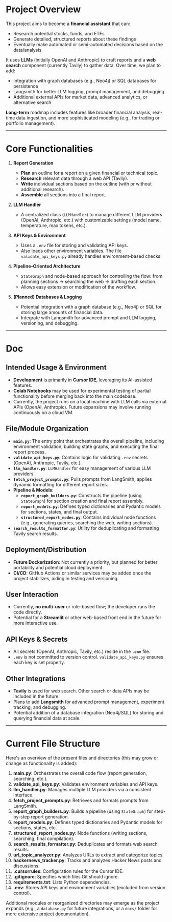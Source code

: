 # Project Overview
This project aims to become a **financial assistant** that can:
- Research potential stocks, funds, and ETFs
- Generate detailed, structured reports about these findings
- Eventually make automated or semi-automated decisions based on the data/analysis

It uses **LLMs** (initially OpenAI and Anthropic) to craft reports and a **web search** component (currently Tavily) to gather data. Over time, we plan to add:
- Integration with graph databases (e.g., Neo4j) or SQL databases for persistence
- Langsmith for better LLM logging, prompt management, and debugging
- Additional external APIs for market data, advanced analytics, or alternative search

**Long-term** roadmap includes features like broader financial analysis, real-time data ingestion, and more sophisticated modeling (e.g., for trading or portfolio management).

---

# Core Functionalities

1. **Report Generation**  
   - **Plan** an outline for a report on a given financial or technical topic.  
   - **Research** relevant data through a web API (Tavily).  
   - **Write** individual sections based on the outline (with or without additional research).  
   - **Assemble** all sections into a final report.

2. **LLM Handler**  
   - A centralized class (`LLMHandler`) to manage different LLM providers (OpenAI, Anthropic, etc.) with customizable settings (model name, temperature, max tokens, etc.).

3. **API Keys & Environment**  
   - Uses a `.env` file for storing and validating API keys.  
   - Also loads other environment variables. The file `validate_api_keys.py` already handles environment-based checks.

4. **Pipeline-Oriented Architecture**  
   - `StateGraph` and node-based approach for controlling the flow: from planning sections → searching the web → drafting each section.  
   - Allows easy extension or modification of the workflow.

5. **(Planned) Databases & Logging**  
   - Potential integration with a graph database (e.g., Neo4j) or SQL for storing large amounts of financial data.  
   - Integrate with Langsmith for advanced prompt and LLM logging, versioning, and debugging.

---

# Doc

## Intended Usage & Environment
- **Development** is primarily in **Cursor IDE**, leveraging its AI-assisted features.  
- **Colab Notebooks** may be used for experimental testing of partial functionality before merging back into the main codebase.  
- Currently, the project runs on a local machine with LLM calls via external APIs (OpenAI, Anthropic). Future expansions may involve running continuously on a cloud VM.

## File/Module Organization
- **`main.py`**: The entry point that orchestrates the overall pipeline, including environment validation, building state graphs, and executing the final report process.
- **`validate_api_keys.py`**: Contains logic for validating `.env` secrets (OpenAI, Anthropic, Tavily, etc.).
- **`llm_handler.py`**: `LLMHandler` for easy management of various LLM providers.
- **`fetch_project_prompts.py`**: Pulls prompts from LangSmith, applies dynamic formatting for different report sizes.
- **Pipeline & Models**:  
   - **`report_graph_builders.py`**: Constructs the pipeline (using `StateGraph`) for section creation and final report assembly.  
   - **`report_models.py`**: Defines typed dictionaries and Pydantic models for sections, states, and final output.  
   - **`structured_report_nodes.py`**: Contains individual node functions (e.g., generating queries, searching the web, writing sections).  
- **`search_results_formatter.py`**: Utility for deduplicating and formatting Tavily search results.

## Deployment/Distribution
- **Future Dockerization**: Not currently a priority, but planned for better portability and potential cloud deployment.  
- **CI/CD**: GitHub Actions or similar services may be added once the project stabilizes, aiding in testing and versioning.

## User Interaction
- Currently, **no multi-user** or role-based flow; the developer runs the code directly.  
- Potential for a **Streamlit** or other web-based front end in the future for more interactive use.

## API Keys & Secrets
- All secrets (OpenAI, Anthropic, Tavily, etc.) reside in the **`.env`** file.  
- `.env` is not committed to version control. `validate_api_keys.py` ensures each key is set properly.

## Other Integrations
- **Tavily** is used for web search. Other search or data APIs may be included in the future.  
- Plans to add **Langsmith** for advanced prompt management, experiment tracking, and debugging.  
- Potential addition of a database integration (Neo4j/SQL) for storing and querying financial data at scale.

---

# Current File Structure

Here's an overview of the present files and directories (this may grow or change as functionality is added):

1. **main.py**: Orchestrates the overall code flow (report generation, searching, etc.).  
2. **validate_api_keys.py**: Validates environment variables and API keys.  
3. **llm_handler.py**: Manages multiple LLM providers via a consistent interface.  
4. **fetch_project_prompts.py**: Retrieves and formats prompts from LangSmith.  
5. **report_graph_builders.py**: Builds a pipeline (using `StateGraph`) for step-by-step report generation.  
6. **report_models.py**: Defines typed dictionaries and Pydantic models for sections, states, etc.  
7. **structured_report_nodes.py**: Node functions (writing sections, searching, final compilation).  
8. **search_results_formatter.py**: Deduplicates and formats web search results.  
9. **url_topic_analyzer.py**: Analyzes URLs to extract and categorize topics.
10. **hackernews_tracker.py**: Tracks and analyzes Hacker News posts and discussions.
11. **.cursorrules**: Configuration rules for the Cursor IDE.
12. **.gitignore**: Specifies which files Git should ignore.
13. **requirements.txt**: Lists Python dependencies.  
14. **.env**: Stores API keys and environment variables (excluded from version control).

Additional modules or reorganized directories may emerge as the project expands (e.g., a `database.py` for future integrations, or a `docs/` folder for more extensive project documentation).
